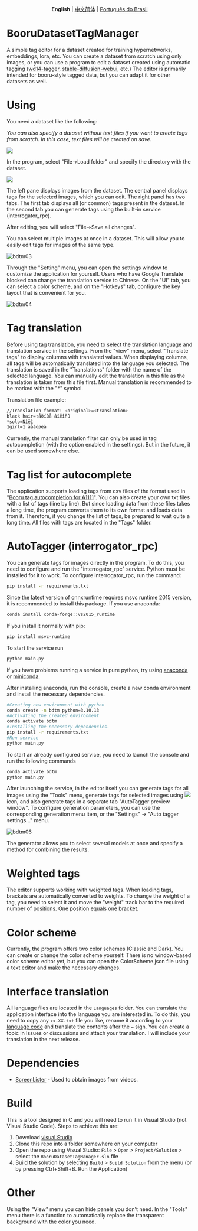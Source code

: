 <div align="center">

**English** | [中文简体](./README_zh_CN.md) | [Português do Brasil](./docs/pt-BR/README_pt_BR.md)

</div>

# BooruDatasetTagManager
A simple tag editor for a dataset created for training hypernetworks, embeddings, lora, etc. You can create a dataset from scratch using only images, or you can use a program to edit a dataset created using automatic tagging ([wd14-tagger](https://github.com/toriato/stable-diffusion-webui-wd14-tagger), [stable-diffusion-webui](https://github.com/AUTOMATIC1111/stable-diffusion-webui), etc.)
The editor is primarily intended for booru-style tagged data, but you can adapt it for other datasets as well.

# Using
You need a dataset like the following:

*You can also specify a dataset without text files if you want to create tags from scratch. In this case, text files will be created on save.*

![](https://user-images.githubusercontent.com/1236582/198582869-be2938a7-f7b2-4ad9-8e8c-a53604a24c2d.jpg)


In the program, select "File->Load folder" and specify the directory with the dataset.

![](https://github.com/starik222/BooruDatasetTagManager/assets/1236582/4d5a1a31-5909-4706-a3d1-980f82d58c6a)

The left pane displays images from the dataset. The central panel displays tags for the selected images, which you can edit. The right panel has two tabs. The first tab displays all (or common) tags present in the dataset. In the second tab you can generate tags using the built-in service (interrogator_rpc).

After editing, you will select "File->Save all changes".

You can select multiple images at once in a dataset. This will allow you to easily edit tags for images of the same type.

![bdtm03](https://github.com/starik222/BooruDatasetTagManager/assets/1236582/72a450dd-93d9-4cef-9a73-8460c77e9b7d)

Through the "Setting" menu, you can open the settings window to customize the application for yourself. Users who have Google Translate blocked can change the translation service to Chinese. On the "UI" tab, you can select a color scheme, and on the "Hotkeys" tab, configure the key layout that is convenient for you.

![bdtm04](https://github.com/starik222/BooruDatasetTagManager/assets/1236582/2adb081f-b11c-480e-b137-1cb801d0474f)

# Tag translation

Before using tag translation, you need to select the translation language and translation service in the settings.
From the "view" menu, select "Translate tags" to display columns with translated values. When displaying columns, all tags will be automatically translated into the language you selected. The translation is saved in the "Translations" folder with the name of the selected language. You can manually edit the translation in this file as the translation is taken from this file first. Manual translation is recommended to be marked with the "*" symbol.

Translation file example:
```bash
//Translation format: <original>=<translation>
black hair=÷åðíûå âîëîñû
*solo=Ñîëî
1girl=1 äåâóøêà
```

Currently, the manual translation filter can only be used in tag autocompletion (with the option enabled in the settings). But in the future, it can be used somewhere else.

# Tag list for autocomplete

The application supports loading tags from csv files of the format used in "[Booru tag autocompletion for A1111](https://github.com/DominikDoom/a1111-sd-webui-tagcomplete)". You can also create your own txt files with a list of tags (line by line). But since loading data from these files takes a long time, the program converts them to its own format and loads data from it. Therefore, if you change the list of tags, be prepared to wait quite a long time. All files with tags are located in the "Tags" folder.

# AutoTagger (interrogator_rpc)

You can generate tags for images directly in the program. To do this, you need to configure and run the "interrogator_rpc" service. Python must be installed for it to work.
To configure interrogator_rpc, run the command:
```bash
pip install -r requirements.txt
```
Since the latest version of onnxruntime requires msvc runtime 2015 version, it is recommended to install this package.
If you use anaconda:
```bash
conda install conda-forge::vs2015_runtime
```
If you install it normally with pip:
```bash
pip install msvc-runtime
```
To start the service run
```bash
python main.py
```
If you have problems running a service in pure python, try using [anaconda](https://www.anaconda.com/download) or [miniconda](https://docs.conda.io/projects/miniconda/en/latest/).

After installing anaconda, run the console, create a new conda environment and install the necessary dependencies.
```bash
#Creating new environment with python
conda create -n bdtm python=3.10.13
#Activating the created environment
conda activate bdtm
#Installing the necessary dependencies.
pip install -r requirements.txt
#Run service
python main.py
```
To start an already configured service, you need to launch the console and run the following commands
```bash
conda activate bdtm
python main.py
```
After launching the service, in the editor itself you can generate tags for all images using the "Tools" menu, generate tags for selected images using ![](https://github.com/starik222/BooruDatasetTagManager/assets/1236582/230f47f9-5cef-49bc-8b44-a67890433c42) icon, and also generate tags in a separate tab "AutoTagger preview window". To configure generation parameters, you can use the corresponding generation menu item, or the "Settings" -> "Auto tagger settings..." menu.

![bdtm06](https://github.com/starik222/BooruDatasetTagManager/assets/1236582/88c3ab34-b96e-411c-b0b9-2a92729b822c)

The generator allows you to select several models at once and specify a method for combining the results.

# Weighted tags

The editor supports working with weighted tags. When loading tags, brackets are automatically converted to weights. To change the weight of a tag, you need to select it and move the "weight" track bar to the required number of positions. One position equals one bracket.

# Color scheme

Currently, the program offers two color schemes (Classic and Dark). You can create or change the color scheme yourself. There is no window-based color scheme editor yet, but you can open the ColorScheme.json file using a text editor and make the necessary changes.

# Interface translation

All language files are located in the `Languages` ​​folder. You can translate the application interface into the language you are interested in. To do this, you need to copy any `xx-XX.txt` file you like, rename it according to your [language code](https://learn.microsoft.com/en-us/openspecs/office_standards/ms-oe376/6c085406-a698-4e12-9d4d-c3b0ee3dbc4a) and translate the contents after the `=` sign. You can create a topic in Issues or discussions and attach your translation. I will include your translation in the next release.

# Dependencies

- [ScreenLister](https://github.com/starik222/ScreenLister) - Used to obtain images from videos.

# Build

This is a tool designed in C and you will need to run it in Visual Studio (not Visual Studio Code). Steps to achieve this are:
1. Download [visual Studio](https://visualstudio.microsoft.com/downloads/)
2. Clone this repo into a folder somewhere on your computer
3. Open the repo using Visual Studio: `File` > `Open` > `Project/Solution` > select the `BooruDatasetTagManager.sln` file
4. Build the solution by selecting `Build` > `Build Solution` from the menu (or by pressing Ctrl+Shift+B.
Run the Application)

# Other

Using the "View" menu you can hide panels you don't need.
In the "Tools" menu there is a function to automatically replace the transparent background with the color you need.
